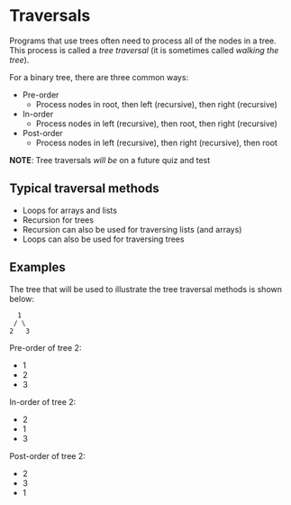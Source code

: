 # Traversals
Programs that use trees often need to process all of the nodes in a tree. This process is called a *tree traversal* (it is sometimes called *walking the tree*).

For a binary tree, there are three common ways:
- Pre-order
  - Process nodes in root, then left (recursive), then right (recursive)
- In-order
  - Process nodes in left (recursive), then root, then right (recursive)
- Post-order
  - Process nodes in left (recursive), then right (recursive), then root

**NOTE**: Tree traversals *will be* on a future quiz and test

## Typical traversal methods
- Loops for arrays and lists
- Recursion for trees
- Recursion can also be used for traversing lists (and arrays)
- Loops can also be used for traversing trees

## Examples
The tree that will be used to illustrate the tree traversal methods is shown below:

      1
     / \
    2   3

Pre-order of tree 2:
- 1
- 2
- 3

In-order of tree 2:
- 2
- 1
- 3

Post-order of tree 2:
- 2
- 3
- 1